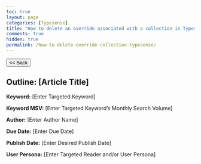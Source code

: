 ```yaml
---
toc: true
layout: page
categories: [Typesense]
title: "How to delete an override associated with a collection in Typesense?"
comments: true
hidden: true
permalink: /how-to-delete-override-collection-typesense/
---
```


<button class="back-button" onclick="window.history.back()"><< Back</button>

## Outline: [Article Title]

**Keyword:** [Enter Targeted Keyword]

**Keyword MSV:** [Enter Targeted Keyword’s Monthly Search Volume]

**Author:** [Enter Author Name]

**Due Date:** [Enter Due Date]

**Publish Date:** [Enter Desired Publish Date]

**User Persona:** [Enter Targeted Reader and/or User Persona]

<br>
